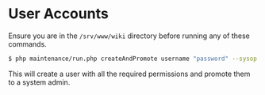 # User Accounts

Ensure you are in the `/srv/www/wiki` directory before running any of these commands.

```bash
$ php maintenance/run.php createAndPromote username "password" --sysop
```

This will create a user with all the required permissions and promote them to a system admin.

